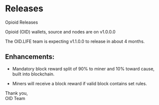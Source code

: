 # Releases
Opioid Releases

Opioid (OID) wallets, source and nodes are on v1.0.0.0

The OID.LIFE team is expecting v1.1.0.0 to release in about 4 months. 

## Enhancements:
- Mandatory block reward split of 90% to miner and 10% toward cause, built into blockchain. 

- Miners will receive a block reward if valid block contains set rules. 

Thank you,  
OID Team
